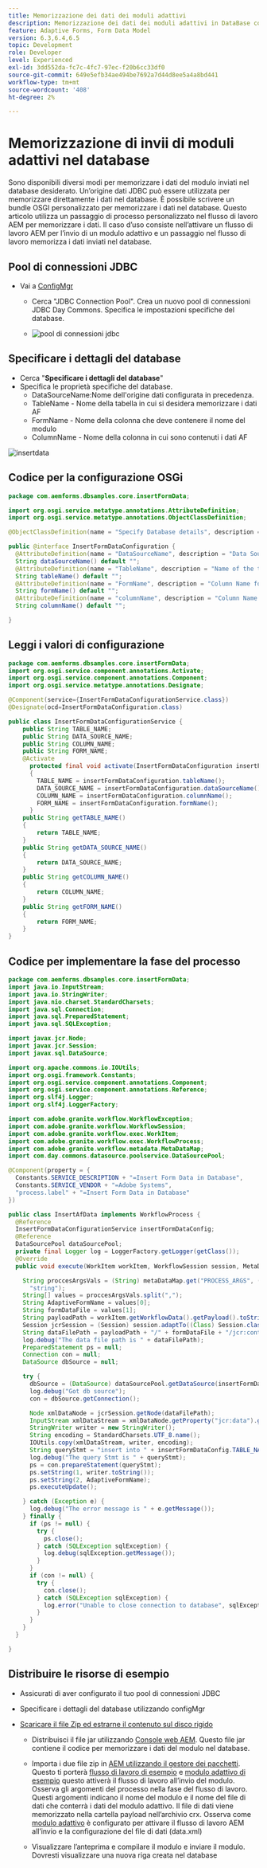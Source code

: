 ```yaml
---
title: Memorizzazione dei dati dei moduli adattivi
description: Memorizzazione dei dati dei moduli adattivi in DataBase come parte del flusso di lavoro AEM
feature: Adaptive Forms, Form Data Model
version: 6.3,6.4,6.5
topic: Development
role: Developer
level: Experienced
exl-id: 3dd552da-fc7c-4fc7-97ec-f20b6cc33df0
source-git-commit: 649e5efb34ae494be7692a7d44d8ee5a4a8bd441
workflow-type: tm+mt
source-wordcount: '408'
ht-degree: 2%

---
```


# Memorizzazione di invii di moduli adattivi nel database

Sono disponibili diversi modi per memorizzare i dati del modulo inviati nel database desiderato. Un’origine dati JDBC può essere utilizzata per memorizzare direttamente i dati nel database. È possibile scrivere un bundle OSGI personalizzato per memorizzare i dati nel database. Questo articolo utilizza un passaggio di processo personalizzato nel flusso di lavoro AEM per memorizzare i dati.
Il caso d’uso consiste nell’attivare un flusso di lavoro AEM per l’invio di un modulo adattivo e un passaggio nel flusso di lavoro memorizza i dati inviati nel database.



## Pool di connessioni JDBC

* Vai a [ConfigMgr](http://localhost:4502/system/console/configMgr)

   * Cerca &quot;JDBC Connection Pool&quot;. Crea un nuovo pool di connessioni JDBC Day Commons. Specifica le impostazioni specifiche del database.

   * ![pool di connessioni jdbc](assets/aemformstutorial-jdbc.png)

## Specificare i dettagli del database

* Cerca &quot;**Specificare i dettagli del database**&quot;
* Specifica le proprietà specifiche del database.
   * DataSourceName:Nome dell&#39;origine dati configurata in precedenza.
   * TableName - Nome della tabella in cui si desidera memorizzare i dati AF
   * FormName - Nome della colonna che deve contenere il nome del modulo
   * ColumnName - Nome della colonna in cui sono contenuti i dati AF

![insertdata](assets/specify-database-details.png)



## Codice per la configurazione OSGi

```java
package com.aemforms.dbsamples.core.insertFormData;

import org.osgi.service.metatype.annotations.AttributeDefinition;
import org.osgi.service.metatype.annotations.ObjectClassDefinition;

@ObjectClassDefinition(name = "Specify Database details", description = "Specify Database details")

public @interface InsertFormDataConfiguration {
  @AttributeDefinition(name = "DataSourceName", description = "Data Source Name configured")
  String dataSourceName() default "";
  @AttributeDefinition(name = "TableName", description = "Name of the table")
  String tableName() default "";
  @AttributeDefinition(name = "FormName", description = "Column Name for form name")
  String formName() default "";
  @AttributeDefinition(name = "columnName", description = "Column Name for form data")
  String columnName() default "";

}
```

## Leggi i valori di configurazione

```java
package com.aemforms.dbsamples.core.insertFormData;
import org.osgi.service.component.annotations.Activate;
import org.osgi.service.component.annotations.Component;
import org.osgi.service.metatype.annotations.Designate;

@Component(service={InsertFormDataConfigurationService.class})
@Designate(ocd=InsertFormDataConfiguration.class)

public class InsertFormDataConfigurationService {
	public String TABLE_NAME;
	public String DATA_SOURCE_NAME;
	public String COLUMN_NAME;
	public String FORM_NAME;
	@Activate	  
	  protected final void activate(InsertFormDataConfiguration insertFormDataConfiguration)
	  {
		TABLE_NAME = insertFormDataConfiguration.tableName();
		DATA_SOURCE_NAME = insertFormDataConfiguration.dataSourceName();
		COLUMN_NAME = insertFormDataConfiguration.columnName();
		FORM_NAME = insertFormDataConfiguration.formName();
	  }
	public String getTABLE_NAME()
	{
		return TABLE_NAME;
	}
	public String getDATA_SOURCE_NAME()
	{
		return DATA_SOURCE_NAME;
	}
	public String getCOLUMN_NAME()
	{
		return COLUMN_NAME;
	}
	public String getFORM_NAME()
	{
		return FORM_NAME;
	}
}
```

## Codice per implementare la fase del processo

```java
package com.aemforms.dbsamples.core.insertFormData;
import java.io.InputStream;
import java.io.StringWriter;
import java.nio.charset.StandardCharsets;
import java.sql.Connection;
import java.sql.PreparedStatement;
import java.sql.SQLException;

import javax.jcr.Node;
import javax.jcr.Session;
import javax.sql.DataSource;

import org.apache.commons.io.IOUtils;
import org.osgi.framework.Constants;
import org.osgi.service.component.annotations.Component;
import org.osgi.service.component.annotations.Reference;
import org.slf4j.Logger;
import org.slf4j.LoggerFactory;

import com.adobe.granite.workflow.WorkflowException;
import com.adobe.granite.workflow.WorkflowSession;
import com.adobe.granite.workflow.exec.WorkItem;
import com.adobe.granite.workflow.exec.WorkflowProcess;
import com.adobe.granite.workflow.metadata.MetaDataMap;
import com.day.commons.datasource.poolservice.DataSourcePool;

@Component(property = {
  Constants.SERVICE_DESCRIPTION + "=Insert Form Data in Database",
  Constants.SERVICE_VENDOR + "=Adobe Systems",
  "process.label" + "=Insert Form Data in Database"
})

public class InsertAfData implements WorkflowProcess {
  @Reference
  InsertFormDataConfigurationService insertFormDataConfig;
  @Reference
  DataSourcePool dataSourcePool;
  private final Logger log = LoggerFactory.getLogger(getClass());
  @Override
  public void execute(WorkItem workItem, WorkflowSession session, MetaDataMap metaDataMap) throws WorkflowException {

    String proccesArgsVals = (String) metaDataMap.get("PROCESS_ARGS", (Object)
      "string");
    String[] values = proccesArgsVals.split(",");
    String AdaptiveFormName = values[0];
    String formDataFile = values[1];
    String payloadPath = workItem.getWorkflowData().getPayload().toString();
    Session jcrSession = (Session) session.adaptTo((Class) Session.class);
    String dataFilePath = payloadPath + "/" + formDataFile + "/jcr:content";
    log.debug("The data file path is " + dataFilePath);
    PreparedStatement ps = null;
    Connection con = null;
    DataSource dbSource = null;

    try {
      dbSource = (DataSource) dataSourcePool.getDataSource(insertFormDataConfig.getDATA_SOURCE_NAME());
      log.debug("Got db source");
      con = dbSource.getConnection();

      Node xmlDataNode = jcrSession.getNode(dataFilePath);
      InputStream xmlDataStream = xmlDataNode.getProperty("jcr:data").getBinary().getStream();
      StringWriter writer = new StringWriter();
      String encoding = StandardCharsets.UTF_8.name();
      IOUtils.copy(xmlDataStream, writer, encoding);
      String queryStmt = "insert into " + insertFormDataConfig.TABLE_NAME + "(" + insertFormDataConfig.COLUMN_NAME + "," + insertFormDataConfig.FORM_NAME + ") values(?,?)";
      log.debug("The query Stmt is " + queryStmt);
      ps = con.prepareStatement(queryStmt);
      ps.setString(1, writer.toString());
      ps.setString(2, AdaptiveFormName);
      ps.executeUpdate();

    } catch (Exception e) {
      log.debug("The error message is " + e.getMessage());
    } finally {
      if (ps != null) {
        try {
          ps.close();
        } catch (SQLException sqlException) {
          log.debug(sqlException.getMessage());
        }
      }
      if (con != null) {
        try {
          con.close();
        } catch (SQLException sqlException) {
          log.error("Unable to close connection to database", sqlException);
        }
      }
    }
  }

}
```

## Distribuire le risorse di esempio

* Assicurati di aver configurato il tuo pool di connessioni JDBC
* Specificare i dettagli del database utilizzando configMgr
* [Scaricare il file Zip ed estrarne il contenuto sul disco rigido](assets/article-assets.zip)

   * Distribuisci il file jar utilizzando [Console web AEM](http://localhost:4502/system/console/bundles). Questo file jar contiene il codice per memorizzare i dati del modulo nel database.

   * Importa i due file zip in [AEM utilizzando il gestore dei pacchetti](http://localhost:4502/crx/packmgr/index.jsp). Questo ti porterà [flusso di lavoro di esempio](http://localhost:4502/editor.html/conf/global/settings/workflow/models/storeformdata.html) e [modulo adattivo di esempio](http://localhost:4502/editor.html/content/forms/af/addformdataindb.html) questo attiverà il flusso di lavoro all’invio del modulo. Osserva gli argomenti del processo nella fase del flusso di lavoro. Questi argomenti indicano il nome del modulo e il nome del file di dati che conterrà i dati del modulo adattivo. Il file di dati viene memorizzato nella cartella payload nell’archivio crx. Osserva come [modulo adattivo](http://localhost:4502/editor.html/content/forms/af/addformdataindb.html) è configurato per attivare il flusso di lavoro AEM all’invio e la configurazione del file di dati (data.xml)

   * Visualizzare l’anteprima e compilare il modulo e inviare il modulo. Dovresti visualizzare una nuova riga creata nel database

